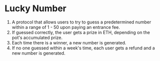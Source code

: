 # Lucky Number

1. A protocol that allows users to try to guess a predetermined number within a range of 1 - 50 upon paying an entrance fee.
2. If guessed correctly, the user gets a prize in ETH, depending on the pot's accumulated prize.
3. Each time there is a winner, a new number is generated.
4. If no one guessed within a week's time, each user gets a refund and a new number is generated.
